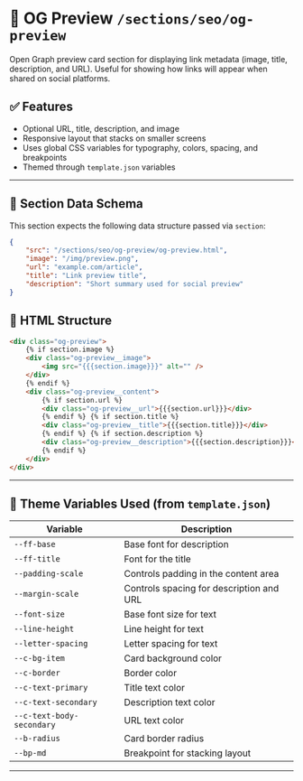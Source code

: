 # 📂 OG Preview `/sections/seo/og-preview`

Open Graph preview card section for displaying link metadata (image, title, description, and URL). Useful for showing how links will appear when shared on social platforms.

## ✅ Features

-   Optional URL, title, description, and image
-   Responsive layout that stacks on smaller screens
-   Uses global CSS variables for typography, colors, spacing, and breakpoints
-   Themed through `template.json` variables

---

## 🧾 Section Data Schema

This section expects the following data structure passed via `section`:

```json
{
	"src": "/sections/seo/og-preview/og-preview.html",
	"image": "/img/preview.png",
	"url": "example.com/article",
	"title": "Link preview title",
	"description": "Short summary used for social preview"
}
```

## 🧱 HTML Structure

```html
<div class="og-preview">
	{% if section.image %}
	<div class="og-preview__image">
		<img src="{{{section.image}}}" alt="" />
	</div>
	{% endif %}
	<div class="og-preview__content">
		{% if section.url %}
		<div class="og-preview__url">{{{section.url}}}</div>
		{% endif %} {% if section.title %}
		<div class="og-preview__title">{{{section.title}}}</div>
		{% endif %} {% if section.description %}
		<div class="og-preview__description">{{{section.description}}}</div>
		{% endif %}
	</div>
</div>
```

---

## 🧩 Theme Variables Used (from `template.json`)

| Variable                  | Description                              |
| ------------------------- | ---------------------------------------- |
| `--ff-base`               | Base font for description                |
| `--ff-title`              | Font for the title                       |
| `--padding-scale`         | Controls padding in the content area     |
| `--margin-scale`          | Controls spacing for description and URL |
| `--font-size`             | Base font size for text                  |
| `--line-height`           | Line height for text                     |
| `--letter-spacing`        | Letter spacing for text                  |
| `--c-bg-item`             | Card background color                    |
| `--c-border`              | Border color                             |
| `--c-text-primary`        | Title text color                         |
| `--c-text-secondary`      | Description text color                   |
| `--c-text-body-secondary` | URL text color                           |
| `--b-radius`              | Card border radius                       |
| `--bp-md`                 | Breakpoint for stacking layout           |

---

